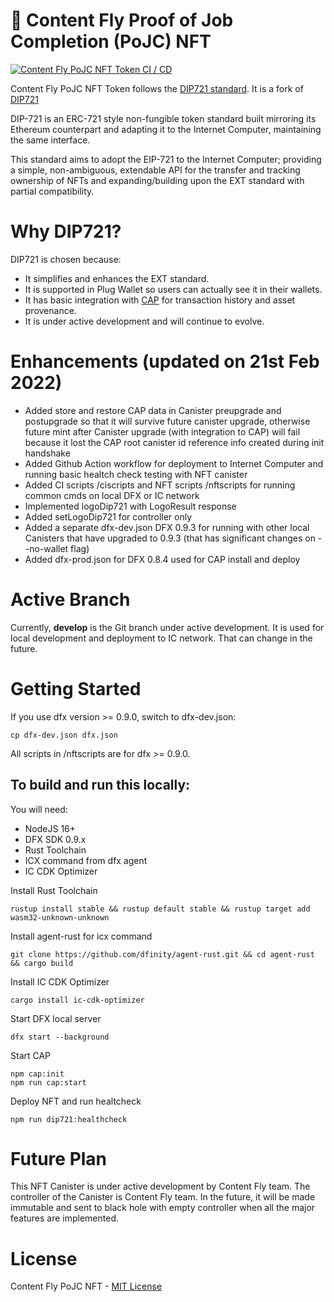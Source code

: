 # 🚀 Content Fly Proof of Job Completion (PoJC) NFT

[![Content Fly PoJC NFT Token CI / CD](https://github.com/contentflydapp/nftpojc/actions/workflows/dev.yml/badge.svg?branch=develop)](https://github.com/contentflydapp/nftpojc/actions/workflows/dev.yml)

Content Fly PoJC NFT Token follows the [DIP721 standard](https://github.com/Psychedelic/DIP721/blob/develop/spec.md). It is a fork of [DIP721](https://github.com/Psychedelic/DIP721/)

DIP-721 is an ERC-721 style non-fungible token standard built mirroring its Ethereum counterpart and adapting it to the Internet Computer, maintaining the same interface.

This standard aims to adopt the EIP-721 to the Internet Computer; providing a simple, non-ambiguous, extendable API for the transfer and tracking ownership of NFTs and expanding/building upon the EXT standard with partial compatibility.

# Why DIP721?

DIP721 is chosen because:

- It simplifies and enhances the EXT standard.
- It is supported in Plug Wallet so users can actually see it in their wallets.
- It has basic integration with [CAP](https://cap.ooo/) for transaction history and asset provenance.
- It is under active development and will continue to evolve.

# Enhancements (updated on 21st Feb 2022)

- Added store and restore CAP data in Canister preupgrade and postupgrade so that it will survive future canister upgrade, otherwise future mint after Canister upgrade (with integration to CAP) will fail because it lost the CAP root canister id reference info created during init handshake
- Added Github Action workflow for deployment to Internet Computer and running basic healtch check testing with NFT canister
- Added CI scripts /ciscripts and NFT scripts /nftscripts for running common cmds on local DFX or IC network
- Implemented logoDip721 with LogoResult response
- Added setLogoDip721 for controller only
- Added a separate dfx-dev.json DFX 0.9.3 for running with other local Canisters that have upgraded to 0.9.3 (that has significant changes on --no-wallet flag)
- Added dfx-prod.json for DFX 0.8.4 used for CAP install and deploy

# Active Branch

Currently, **develop** is the Git branch under active development. It is used for local development and deployment to IC network. That can change in the future.

# Getting Started

If you use dfx version >= 0.9.0, switch to dfx-dev.json:

```
cp dfx-dev.json dfx.json

```

All scripts in /nftscripts are for dfx >= 0.9.0.

## To build and run this locally:

You will need:

- NodeJS 16+
- DFX SDK 0.9.x
- Rust Toolchain
- ICX command from dfx agent
- IC CDK Optimizer

Install Rust Toolchain

```
rustup install stable && rustup default stable && rustup target add wasm32-unknown-unknown
```

Install agent-rust for icx command

```
git clone https://github.com/dfinity/agent-rust.git && cd agent-rust && cargo build
```

Install IC CDK Optimizer

```
cargo install ic-cdk-optimizer
```

Start DFX local server

```
dfx start --background
```

Start CAP

```
npm cap:init
npm run cap:start
```

Deploy NFT and run healtcheck

```
npm run dip721:healthcheck
```

# Future Plan

This NFT Canister is under active development by Content Fly team. The controller of the Canister is Content Fly team. In the future, it will be made immutable and sent to black hole with empty controller when all the major features are implemented.

# License

Content Fly PoJC NFT - [MIT License](LICENSE)
